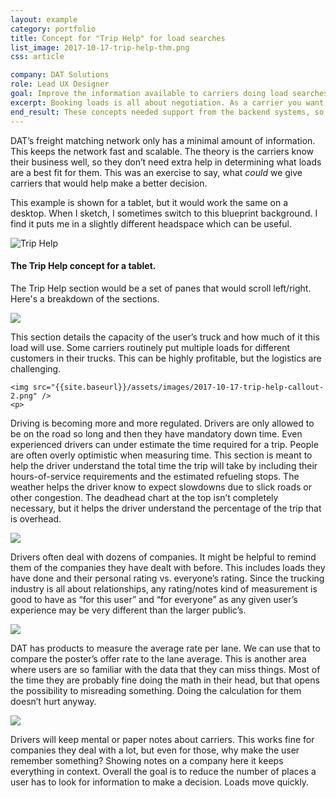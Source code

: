 ```yaml
---
layout: example
category: portfolio
title: Concept for "Trip Help" for load searches
list_image: 2017-10-17-trip-help-thm.png
css: article

company: DAT Solutions
role: Lead UX Designer
goal: Improve the information available to carriers doing load searches
excerpt: Booking loads is all about negotiation. As a carrier you want as much information as you can get to make an informed decision. In the current environment, the useful information is scattered. It would be helpful to consolidate and present data in a way that is quickly consumable to allow for better negotiations.
end_result: These concepts needed support from the backend systems, so they did not get implemented.
---
```


DAT’s freight matching network only has a minimal amount of information. This keeps the network fast and scalable. The theory is the carriers know their business well, so they don’t need extra help in determining what loads are a best fit for them. This was an exercise to say, what _could_ we give carriers that would help make a better decision.

This example is shown for a tablet, but it would work the same on a desktop. When I sketch, I sometimes switch to this blueprint background. I find it puts me in a slightly different headspace which can be useful. 


![Trip Help]({{site.baseurl}}/assets/images/2017-10-17-trip-help.png "The Trip Help section contains information that is pertinent to the user when evaluating a load.")
<h4>The Trip Help concept for a tablet. </h4>

The Trip Help section would be a set of panes that would scroll left/right. Here's a breakdown of the sections.



<div id="examples">
	<img src="{{site.baseurl}}/assets/images/2017-10-17-trip-help-callout-1.png" />
	<p>
This section details the capacity of the user’s truck and how much of it this load will use. Some carriers routinely put multiple loads for different customers in their trucks. This can be highly profitable, but the logistics are challenging.</p>

	<img src="{{site.baseurl}}/assets/images/2017-10-17-trip-help-callout-2.png" />
	<p>
Driving is becoming more and more regulated. Drivers are only allowed to be on the road so long and then they have mandatory down time. Even experienced drivers can under estimate the time required for a trip. People are often overly optimistic when measuring time. This section is meant to help the driver understand the total time the trip will take by including their hours-of-service requirements and the estimated refueling stops. The weather helps the driver know to expect slowdowns due to slick roads or other congestion. The deadhead chart at the top isn’t completely necessary, but it helps the driver understand the percentage of the trip that is overhead.
</p>

<img src="{{site.baseurl}}/assets/images/2017-10-17-trip-help-callout-3.png" />
<p>
Drivers often deal with dozens of companies. It might be helpful to remind them of the companies they have dealt with before. This includes loads they have done and their personal rating vs. everyone’s rating. Since the trucking industry is all about relationships, any rating/notes kind of measurement is good to have as “for this user” and “for everyone” as any given user’s experience may be very different than the larger public’s. </p>

<img src="{{site.baseurl}}/assets/images/2017-10-17-trip-help-callout-4.png" />
<p>
DAT has products to measure the average rate per lane. We can use that to compare the poster’s offer rate to the lane average. This is another area where users are so familiar with the data that they can miss things. Most of the time they are probably fine doing the math in their head, but that opens the possibility to misreading something. Doing the calculation for them doesn’t hurt anyway.</p>

<img src="{{site.baseurl}}/assets/images/2017-10-17-trip-help-callout-5.png" />
<p>
Drivers will keep mental or paper notes about carriers. This works fine for companies they deal with a lot, but even for those, why make the user remember something? Showing notes on a company here it keeps everything in context. Overall the goal is to reduce the number of places a user has to look for information to make a decision. Loads move quickly. 
</p>
</div>
